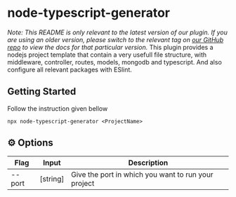 # node-typescript-generator
*Note: This README is only relevant to the latest version of our plugin. If you are using an older version, please switch to the relevant tag on [our GitHub repo](https://github.com/ayand269/node-typescript-generator) to view the docs for that particular version.*
This plugin provides a nodejs project template that contain a very usefull file structure, with middleware, controller, routes, models, mongodb and typescript. And also configure all relevant packages with ESlint.

## Getting Started
Follow the instruction given bellow 

```shell
npx node-typescript-generator <ProjectName>
```

## ⚙️ Options

| Flag | Input | Description |
| ---- | ----- | ----------- |
| --port | [string] | Give the port in which you want to run your project |